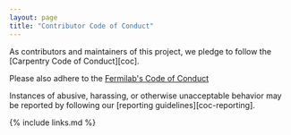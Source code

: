 ```yaml
---
layout: page
title: "Contributor Code of Conduct"
---
```

As contributors and maintainers of this project,
we pledge to follow the [Carpentry Code of Conduct][coc].

Please also adhere to the [Fermilab's Code of Conduct](https://directorate-docdb.fnal.gov/cgi-bin/RetrieveFile?docid=174)

Instances of abusive, harassing, or otherwise unacceptable behavior
may be reported by following our [reporting guidelines][coc-reporting].

{% include links.md %}
